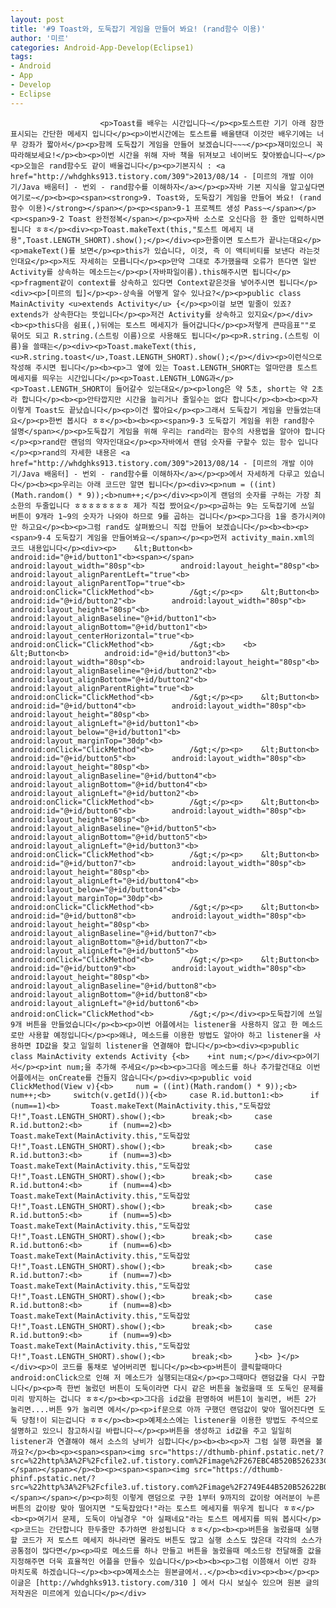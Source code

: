 ```yaml
---
layout: post
title: '#9 Toast와, 도둑잡기 게임을 만들어 봐요! (rand함수 이용)'
author: '미르'
categories: Android-App-Develop(Eclipse1)
tags:
- Android
- App
- Develop
- Eclipse
---
```



<script> location.href='https://cafe.naver.com/develoid/294610' ; </script>


















						<p>Toast를 배우는 시간입니다~</p><p>토스트란 기기 아래 잠깐 표시되는 간단한 메세지 입니다</p><p>이번시간에는 토스트를 배울탠대 이것만 배우기에는 너무 강좌가 짧아서</p><p>함께 도둑잡기 게임을 만들어 보겠습니다~~~</p><p>재미있으니 꼭 따라해보세요!</p><b><p>이번 시간을 위해 자바 책을 뒤져보고 네이버도 찾아봤습니다~</p><p>오늘은 rand함수도 같이 배울겁니다</p><p>기본지식 : <a href="http://whdghks913.tistory.com/309">2013/08/14 - [미르의 개발 이야기/Java 배움터] - 번외 - rand함수를 이해하자</a></p><p>자바 기본 지식을 알고싶다면 여기로~</p><b><p><span><strong>9. Toast와, 도둑잡기 게임을 만들어 봐요! (rand함수 이용)</strong></span></p><p><span>9-1 프로젝트 생성 Pass~</span></p><p><span>9-2 Toast 완전정복</span></p><p>자바 소스로 오신다음 한 줄만 입력하시면 됩니다 ㅎㅎ</p><div><p>Toast.makeText(this,"토스트 메세지 내용",Toast.LENGTH_SHORT).show();</p></div><p>한줄이면 토스트가 끝나는대요</p><p>makeText()를 보면</p><p>this가 있습니다, 이것, 즉 이 액티비티를 보낸다 라는것인대요</p><p>저도 자세히는 모릅니다</p><p>만약 그대로 추가했을때 오류가 뜬다면 일반 Activity를 상속하는 메소드는</p><p>(자바파일이름).this해주시면 됩니다</p><p>fragment같이 context를 상속하고 있다면 Context같은것을 넣어주시면 됩니다</p><div><p>[미르의 팁]</p><p>-상속을 어떻게 알수 있나요?</p><p>public class MainActivity <u>extends Activity</u> {</p><p>이걸 보면 밑줄이 있죠? extends가 상속한다는 뜻입니다</p><p>저건 Activity를 상속하고 있지요</p></div><b><p>this다음 쉼표(,)뒤에는 토스트 메세지가 들어갑니다</p><p>저렇게 큰따음표""로 묶어도 되고 R.string.(스트링 이름)으로 사용해도 됩니다</p><p>R.string.(스트링 이름)을 쓸때는</p><div><p>Toast.makeText(this, <u>R.string.toast</u>,Toast.LENGTH_SHORT).show();</p></div><p>이런식으로 작성해 주시면 됩니다</p><b><p>그 옆에 있는 Toast.LENGTH_SHORT는 얼마만큼 토스트 메세지를 띄우는 시간입니다</p><p>Toast.LENGTH_LONG과</p><p>Toast.LENGTH_SHORT이 들어갈수 있는대요</p><p>long은 약 5초, short는 약 2초라 합니다</p><b><p>안타깝지만 시간을 늘리거나 줄일수는 없다 합니다</p><b><b><p>자 이렇게 Toast도 끝났습니다</p><p>이건 짧아요</p><p>그래서 도둑잡기 게임을 만들었는대요</p><p>한번 봅시다 ㅎㅎ</p><b><b><p><span>9-3 도둑잡기 게임을 위한 rand함수 설명</span></p><p>도둑잡기 게임을 위해 우리는 rand라는 함수의 사용법을 알아야 합니다</p><p>rand란 랜덤의 약자인대요</p><p>자바에서 랜덤 숫자를 구할수 있는 함수 입니다</p><p>rand의 자세한 내용은 <a href="http://whdghks913.tistory.com/309">2013/08/14 - [미르의 개발 이야기/Java 배움터] - 번외 - rand함수를 이해하자</a></p><p>에서 자세하게 다루고 있습니다</p><b><p>우리는 아래 코드만 알면 됩니다</p><div><p>num = ((int)(Math.random() * 9));<b>num++;</p></div><p>이게 랜덤의 숫자를 구하는 가장 최소한의 두줄입니다 ㅎㅎㅎㅎㅎㅎㅎㅎ 제가 직접 짰어요</p><p>곱하는 9는 도둑잡기에 쓰일 버튼이 9개라 1~9의 숫자가 나와야 하므로 9를 곱하는 겁니다</p><p>그다음 1을 증가시켜야만 하고요</p><b><p>그럼 rand도 살펴봤으니 직접 만들어 보겠습니다</p><b><b><p><span>9-4 도둑잡기 게임을 만들어봐요~</span></p><p>먼저 activity_main.xml의 코드 내용입니다</p><div><p>    &lt;Button<b>        android:id="@+id/button1"<b><span></span>        android:layout_width="80sp"<b>        android:layout_height="80sp"<b>        android:layout_alignParentLeft="true"<b>        android:layout_alignParentTop="true"<b>        android:onClick="ClickMethod"<b>        /&gt;</p><p>    &lt;Button<b>        android:id="@+id/button2"<b>        android:layout_width="80sp"<b>        android:layout_height="80sp"<b>        android:layout_alignBaseline="@+id/button1"<b>        android:layout_alignBottom="@+id/button1"<b>        android:layout_centerHorizontal="true"<b>        android:onClick="ClickMethod"<b>        /&gt;<b>    <b>    &lt;Button<b>        android:id="@+id/button3"<b>        android:layout_width="80sp"<b>        android:layout_height="80sp"<b>        android:layout_alignBaseline="@+id/button2"<b>        android:layout_alignBottom="@+id/button2"<b>        android:layout_alignParentRight="true"<b>        android:onClick="ClickMethod"<b>        /&gt;</p><p>    &lt;Button<b>        android:id="@+id/button4"<b>        android:layout_width="80sp"<b>        android:layout_height="80sp"<b>        android:layout_alignLeft="@+id/button1"<b>        android:layout_below="@+id/button1"<b>        android:layout_marginTop="30dp"<b>        android:onClick="ClickMethod"<b>        /&gt;</p><p>    &lt;Button<b>        android:id="@+id/button5"<b>        android:layout_width="80sp"<b>        android:layout_height="80sp"<b>        android:layout_alignBaseline="@+id/button4"<b>        android:layout_alignBottom="@+id/button4"<b>        android:layout_alignLeft="@+id/button2"<b>        android:onClick="ClickMethod"<b>        /&gt;</p><p>    &lt;Button<b>        android:id="@+id/button6"<b>        android:layout_width="80sp"<b>        android:layout_height="80sp"<b>        android:layout_alignBaseline="@+id/button5"<b>        android:layout_alignBottom="@+id/button5"<b>        android:layout_alignLeft="@+id/button3"<b>        android:onClick="ClickMethod"<b>        /&gt;</p><p>    &lt;Button<b>        android:id="@+id/button7"<b>        android:layout_width="80sp"<b>        android:layout_height="80sp"<b>        android:layout_alignLeft="@+id/button4"<b>        android:layout_below="@+id/button4"<b>        android:layout_marginTop="30dp"<b>        android:onClick="ClickMethod"<b>        /&gt;</p><p>    &lt;Button<b>        android:id="@+id/button8"<b>        android:layout_width="80sp"<b>        android:layout_height="80sp"<b>        android:layout_alignBaseline="@+id/button7"<b>        android:layout_alignBottom="@+id/button7"<b>        android:layout_alignLeft="@+id/button5"<b>        android:onClick="ClickMethod"<b>        /&gt;</p><p>    &lt;Button<b>        android:id="@+id/button9"<b>        android:layout_width="80sp"<b>        android:layout_height="80sp"<b>        android:layout_alignBaseline="@+id/button8"<b>        android:layout_alignBottom="@+id/button8"<b>        android:layout_alignLeft="@+id/button6"<b>        android:onClick="ClickMethod"<b>        /&gt;</p></div><p>도둑잡기에 쓰일 9개 버튼을 만들었습니다</p><b><p>이번 어플에서는 listener을 사용하지 않고 한 메소드로만 사용할 예정입니다</p><p>왜냐, 메소드를 이용한 방법도 알아야 하고 listener을 사용하면 ID값을 찾고 일일히 listener을 연결해야 합니다</p><b><div><p>public class MainActivity extends Activity {<b>    +int num;</p></div><p>여기서</p><p>int num;을 추가해 주세요</p><b><p>그다음 메소드를 하나 추가할건대요 이번 어플에서는 onCreate를 건들지 않습니다</p><div><p>public void ClickMethod(View v){<b>     num = ((int)(Math.random() * 9));<b>     num++;<b>     switch(v.getId()){<b>     case R.id.button1:<b>      if (num==1)<b>       Toast.makeText(MainActivity.this,"도둑잡았다!",Toast.LENGTH_SHORT).show();<b>      break;<b>     case R.id.button2:<b>      if (num==2)<b>       Toast.makeText(MainActivity.this,"도둑잡았다!",Toast.LENGTH_SHORT).show();<b>      break;<b>     case R.id.button3:<b>      if (num==3)<b>       Toast.makeText(MainActivity.this,"도둑잡았다!",Toast.LENGTH_SHORT).show();<b>      break;<b>     case R.id.button4:<b>      if (num==4)<b>       Toast.makeText(MainActivity.this,"도둑잡았다!",Toast.LENGTH_SHORT).show();<b>      break;<b>     case R.id.button5:<b>      if (num==5)<b>       Toast.makeText(MainActivity.this,"도둑잡았다!",Toast.LENGTH_SHORT).show();<b>      break;<b>     case R.id.button6:<b>      if (num==6)<b>       Toast.makeText(MainActivity.this,"도둑잡았다!",Toast.LENGTH_SHORT).show();<b>      break;<b>     case R.id.button7:<b>      if (num==7)<b>       Toast.makeText(MainActivity.this,"도둑잡았다!",Toast.LENGTH_SHORT).show();<b>      break;<b>     case R.id.button8:<b>      if (num==8)<b>       Toast.makeText(MainActivity.this,"도둑잡았다!",Toast.LENGTH_SHORT).show();<b>      break;<b>     case R.id.button9:<b>      if (num==9)<b>       Toast.makeText(MainActivity.this,"도둑잡았다!",Toast.LENGTH_SHORT).show();<b>      break;<b>     }<b> }</p></div><p>이 코드를 통채로 넣어버리면 됩니다</p><b><p>버튼이 클릭할때마다 android:onClick으로 인해 저 메소드가 실행되는대요</p><p>그때마다 랜덤값을 다시 구합니다</p><p>즉 한번 눌렀던 버튼이 도둑이라면 다시 같은 버튼을 눌렀을때 또 도둑인 문제를 미리 방지하는 겁니다 ㅎㅎ</p><b><p>그다음 id값을 판명하여 버튼1이 눌리면, 버튼 2가 눌리면....버튼 9가 눌리면 에서</p><p>if문으로 아까 구했던 랜덤값이 맞아 떨어진다면 도둑 당첨!이 되는겁니다 ㅎㅎ</p><b><p>예제소스에는 listener을 이용한 방법도 주석으로 설명하고 있으니 참고하시길 바랍니다~</p><p>버튼을 생성하고 id값을 주고 일일히 listener과 연결해야 해서 소스의 낭비가 심합니다</p><b><b><p>자 그럼 실행 화면을 볼까요?</p><b><p><span><span><img src="https://dthumb-phinf.pstatic.net/?src=%22http%3A%2F%2Fcfile2.uf.tistory.com%2Fimage%2F267EBC4B520B526233CC7F%22&amp;type=cafe_wa740"></span></span></p><b><p><span><span><img src="https://dthumb-phinf.pstatic.net/?src=%22http%3A%2F%2Fcfile3.uf.tistory.com%2Fimage%2F2749E44B520B52622B0E9F%22&amp;type=cafe_wa740"></span></span></p><p>히힛 이렇게 랜덤으로 구한 1부터 9까지의 값이랑 여러분이 누른 버튼의 값이랑 맞아 떨어지면 "도둑잡았다!"라는 토스트 메세지를 뛰우게 됩니다 ㅎㅎ</p><b><p>여기서 문제, 도둑이 아닐경우 "아 실패네요"라는 토스트 메세지를 띄워 봅시다</p><p>코드는 간단합니다 한두줄만 추가하면 완성됩니다 ㅎㅎ</p><b><p>버튼을 눌렀을때 실행할 코드가 저 토스트 메세지 하나라면 몰라도 버튼도 많고 실행 소스도 많은대 각각의 소스가 공통점이 많다면</p><p>따로 메소드를 하나 만들고 버튼을 눌렀을때 메소드랑 전달해줄 값을 지정해주면 더욱 효율적인 어플을 만들수 있습니다</p><b><b><p>그럼 이쯤해서 이번 강좌 마치도록 하겠습니다~</p><b><p>예제소스는 원본글에서..</p><b><div><p><b></p><p>이글은 [http://whdghks913.tistory.com/310 ] 에서 다시 보실수 있으며 원본 글의 저작권은 미르에게 있습니다</p></div>
